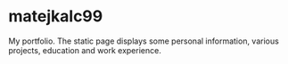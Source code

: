 # matejkalc99
My portfolio.
The static page displays some personal information, various projects, education and work experience.
